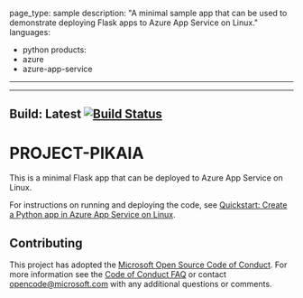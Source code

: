 page_type: sample
description: "A minimal sample app that can be used to demonstrate deploying Flask apps to Azure App Service on Linux."
languages:
- python
products:
- azure
- azure-app-service
---

---
Build: Latest
[![Build Status](https://dev.azure.com/CS2019678/PIKAIA-REST/_apis/build/status/PIKAIA-project.PIKAIA-REST?branchName=main)](https://dev.azure.com/CS2019678/PIKAIA-REST/_build/latest?definitionId=23&branchName=main)
---

# PROJECT-PIKAIA 

This is a minimal Flask app that can be deployed to Azure App Service on Linux.

For instructions on running and deploying the code, see [Quickstart: Create a Python app in Azure App Service on Linux](https://docs.microsoft.com/azure/app-service/quickstart-python).

## Contributing

This project has adopted the [Microsoft Open Source Code of Conduct](https://opensource.microsoft.com/codeofconduct/). For more information see the [Code of Conduct FAQ](https://opensource.microsoft.com/codeofconduct/faq/) or contact [opencode@microsoft.com](mailto:opencode@microsoft.com) with any additional questions or comments.
